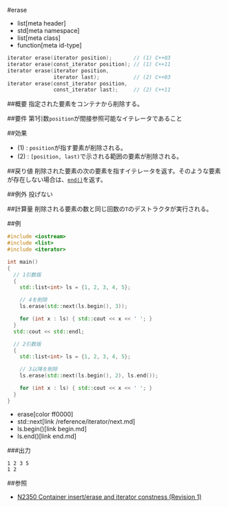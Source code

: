#erase
* list[meta header]
* std[meta namespace]
* list[meta class]
* function[meta id-type]

```cpp
iterator erase(iterator position);       // (1) C++03
iterator erase(const_iterator position); // (1) C++11
iterator erase(iterator position,
               iterator last);           // (2) C++03
iterator erase(const_iterator position,
               const_iterator last);     // (2) C++11
```

##概要
指定された要素をコンテナから削除する。


##要件
第1引数`position`が間接参照可能なイテレータであること


##効果
- (1) : `position`が指す要素が削除される。
- (2) : `[position, last)`で示される範囲の要素が削除される。


##戻り値
削除された要素の次の要素を指すイテレータを返す。そのような要素が存在しない場合は、[`end()`](end.md)を返す。


##例外
投げない


##計算量
削除される要素の数と同じ回数の`T`のデストラクタが実行される。


##例
```cpp
#include <iostream>
#include <list>
#include <iterator>

int main()
{
  // 1引数版
  {
    std::list<int> ls = {1, 2, 3, 4, 5};

    // 4を削除
    ls.erase(std::next(ls.begin(), 3));

    for (int x : ls) { std::cout << x << ' '; }
  }
  std::cout << std::endl;

  // 2引数版
  {
    std::list<int> ls = {1, 2, 3, 4, 5};

    // 3以降を削除
    ls.erase(std::next(ls.begin(), 2), ls.end());

    for (int x : ls) { std::cout << x << ' '; }
  }
}
```
* erase[color ff0000]
* std::next[link /reference/iterator/next.md]
* ls.begin()[link begin.md]
* ls.end()[link end.md]

###出力
```
1 2 3 5 
1 2 
```


##参照
- [N2350 Container insert/erase and iterator constness (Revision 1)](http://www.open-std.org/jtc1/sc22/wg21/docs/papers/2007/n2350.pdf)
